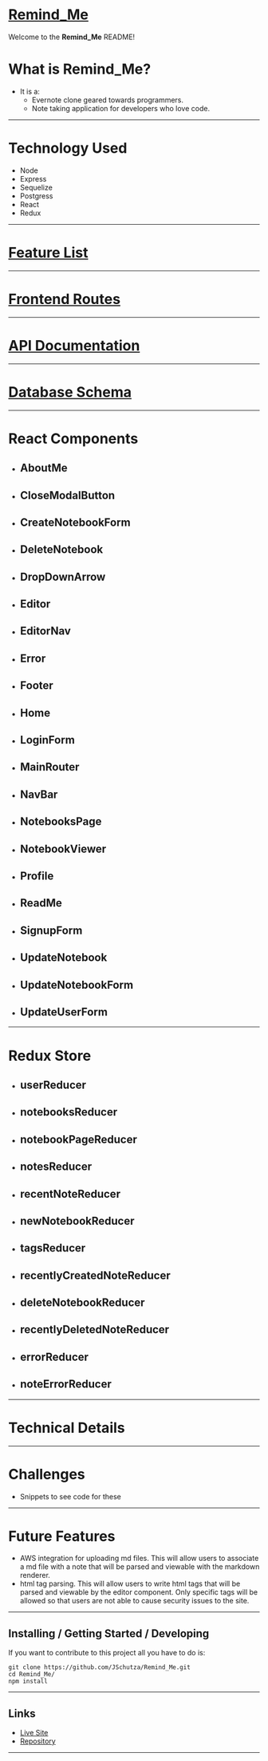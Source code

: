 
# [Remind_Me](https://github.com/JSchutza/Remind_Me/)
Welcome to the **Remind_Me** README!

# What is Remind_Me?
  - It is a:
    * Evernote clone geared towards programmers.
    * Note taking application for developers who love code.
-----------
# Technology Used
  * Node
  * Express
  * Sequelize
  * Postgress
  * React
  * Redux


-----------
# [Feature List](https://github.com/JSchutza/Remind_Me/wiki/MVP-Feature-List)
-----------
# [Frontend Routes](https://github.com/JSchutza/Remind_Me/wiki/Frontend-Routes)
-----------
# [API Documentation](https://github.com/JSchutza/Remind_Me/wiki/API-Documentation)
-----------
# [Database Schema](https://github.com/JSchutza/Remind_Me/wiki/Database-Schema)
-----------
# React Components
- ## AboutMe
- ## CloseModalButton
- ## CreateNotebookForm
- ## DeleteNotebook
- ## DropDownArrow
- ## Editor
- ## EditorNav
- ## Error
- ## Footer
- ## Home
- ## LoginForm
- ## MainRouter
- ## NavBar
- ## NotebooksPage
- ## NotebookViewer
- ## Profile
- ## ReadMe
- ## SignupForm
- ## UpdateNotebook
- ## UpdateNotebookForm
- ## UpdateUserForm
-----------
# Redux Store
- ## userReducer
- ## notebooksReducer 
- ## notebookPageReducer
- ## notesReducer
- ## recentNoteReducer
- ## newNotebookReducer
- ## tagsReducer
- ## recentlyCreatedNoteReducer
- ## deleteNotebookReducer
- ## recentlyDeletedNoteReducer
- ## errorReducer
- ## noteErrorReducer
-----------
# Technical Details

-----------
# Challenges
- Snippets to see code for these

-----------
# Future Features
- AWS integration for uploading md files. This will allow users to associate a md file with a note that will be parsed and viewable with the markdown renderer. 
- html tag parsing. This will allow users to write html tags that will be parsed and viewable by the editor component. Only specific tags will be allowed so that users are not able to cause security issues to the site. 
-----------
## Installing / Getting Started / Developing
If you want to contribute to this project all you have to do is:

```shell
git clone https://github.com/JSchutza/Remind_Me.git
cd Remind_Me/
npm install
```

-----------
## Links
- [Live Site](https://remind----me.herokuapp.com/)
- [Repository](https://github.com/JSchutza/Remind_Me)
-----------
